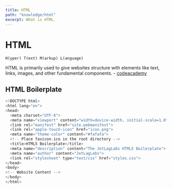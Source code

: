```yaml
---
title: HTML
path: "knowledge/html"
excerpt: What is HTML.
---
```


# HTML

```
H(yper) T(ext) M(arkup) L(anguage)
```

HTML is primarily used to give websites structure with elements like text, links, images, and other fundamental components. - [codeacademy](https://www.codecademy.com/)

## HTML Boilerplate

```c
<!DOCTYPE html>
<html lang="en">
<head>
  <meta charset="UTF-8">
  <meta name="viewport" content="width=device-width, initial-scale=1.0">
  <link rel="manifest" href="site.webmanifest">
  <link rel="apple-touch-icon" href="icon.png">
  <meta name="theme-color" content="#fafafa">
  <!-- Place favicon.ico in the root directory -->
  <title>HTML5 Boilerplate</title>
  <meta name="description" content="The JetLagLabs HTML5 Boilerplate">
  <meta name="author" content="JetLagLabs">
  <link rel="stylesheet" type="text/css" href="styles.css">
</head>
<body>
<!-- Website Content -->
</body>
</html>
```

